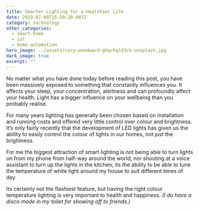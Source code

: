 ```yaml
---
title: Smarter Lighting for a Healthier Life
date: 2019-07-08T15:50:20.407Z
category: technology
other_categories:
  - smart-home
  - iot
  - home-automation
hero_image: ../assets/cory-woodward-ghqrkqld3ck-unsplash.jpg
dark_image: true
excerpt: ""
---
```

No matter what you have done today before reading this post, you have been massively exposed to something that constantly influences you. It affects your sleep, your concentration, alertness and can profoundly affect your health. Light has a bigger influence on your wellbeing than you probably realise.

For many years lighting has generally been chosen based on installation and running costs and offered very little control over colour and brightness. It’s only fairly recently that the development of LED lights has given us the ability to easily control the colour of lights in our homes, not just the brightness.

For me the biggest attraction of smart lighting is not being able to turn lights on from my phone from half-way around the world, nor shouting at a voice assistant to turn up the lights in the kitchen; its the ability to be able to tune the temperature of white light around my house to suit different times of day.

Its certainly not the flashiest feature, but having the right colour temperature lighting is very important to health and happiness. *(I do have a disco mode in my toilet for showing off to friends.)*